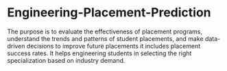 # Engineering-Placement-Prediction
The purpose is to evaluate the effectiveness of placement programs, understand the trends and patterns of student placements, and make data-driven decisions to improve future placements it includes placement success rates. It helps engineering students in selecting the right specialization based on industry demand.
